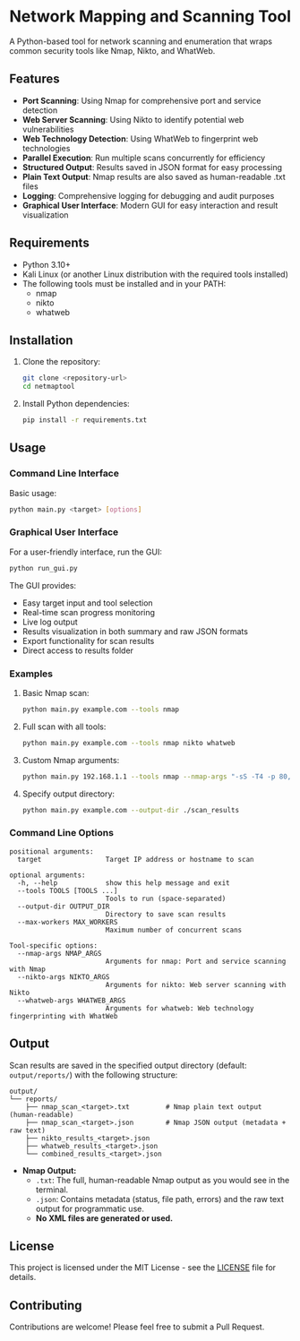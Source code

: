 # Network Mapping and Scanning Tool

A Python-based tool for network scanning and enumeration that wraps common security tools like Nmap, Nikto, and WhatWeb.

## Features

- **Port Scanning**: Using Nmap for comprehensive port and service detection
- **Web Server Scanning**: Using Nikto to identify potential web vulnerabilities
- **Web Technology Detection**: Using WhatWeb to fingerprint web technologies
- **Parallel Execution**: Run multiple scans concurrently for efficiency
- **Structured Output**: Results saved in JSON format for easy processing
- **Plain Text Output**: Nmap results are also saved as human-readable .txt files
- **Logging**: Comprehensive logging for debugging and audit purposes
- **Graphical User Interface**: Modern GUI for easy interaction and result visualization

## Requirements

- Python 3.10+
- Kali Linux (or another Linux distribution with the required tools installed)
- The following tools must be installed and in your PATH:
  - nmap
  - nikto
  - whatweb

## Installation

1. Clone the repository:

   ```bash
   git clone <repository-url>
   cd netmaptool
   ```

2. Install Python dependencies:
   ```bash
   pip install -r requirements.txt
   ```

## Usage

### Command Line Interface

Basic usage:

```bash
python main.py <target> [options]
```

### Graphical User Interface

For a user-friendly interface, run the GUI:

```bash
python run_gui.py
```

The GUI provides:

- Easy target input and tool selection
- Real-time scan progress monitoring
- Live log output
- Results visualization in both summary and raw JSON formats
- Export functionality for scan results
- Direct access to results folder

### Examples

1. Basic Nmap scan:

   ```bash
   python main.py example.com --tools nmap
   ```

2. Full scan with all tools:

   ```bash
   python main.py example.com --tools nmap nikto whatweb
   ```

3. Custom Nmap arguments:

   ```bash
   python main.py 192.168.1.1 --tools nmap --nmap-args "-sS -T4 -p 80,443,8080"
   ```

4. Specify output directory:
   ```bash
   python main.py example.com --output-dir ./scan_results
   ```

### Command Line Options

```
positional arguments:
  target                Target IP address or hostname to scan

optional arguments:
  -h, --help            show this help message and exit
  --tools TOOLS [TOOLS ...]
                        Tools to run (space-separated)
  --output-dir OUTPUT_DIR
                        Directory to save scan results
  --max-workers MAX_WORKERS
                        Maximum number of concurrent scans

Tool-specific options:
  --nmap-args NMAP_ARGS
                        Arguments for nmap: Port and service scanning with Nmap
  --nikto-args NIKTO_ARGS
                        Arguments for nikto: Web server scanning with Nikto
  --whatweb-args WHATWEB_ARGS
                        Arguments for whatweb: Web technology fingerprinting with WhatWeb
```

## Output

Scan results are saved in the specified output directory (default: `output/reports/`) with the following structure:

```
output/
└── reports/
    ├── nmap_scan_<target>.txt         # Nmap plain text output (human-readable)
    ├── nmap_scan_<target>.json        # Nmap JSON output (metadata + raw text)
    ├── nikto_results_<target>.json
    ├── whatweb_results_<target>.json
    └── combined_results_<target>.json
```

- **Nmap Output:**
  - `.txt`: The full, human-readable Nmap output as you would see in the terminal.
  - `.json`: Contains metadata (status, file path, errors) and the raw text output for programmatic use.
  - **No XML files are generated or used.**

## License

This project is licensed under the MIT License - see the [LICENSE](LICENSE) file for details.

## Contributing

Contributions are welcome! Please feel free to submit a Pull Request.

